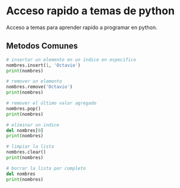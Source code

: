 # Acceso rapido a temas de python

Acceso a temas para aprender rapido a programar en python.

## Metodos Comunes

```python	
# insertar un elemento en un índice en específico
nombres.insert(1, 'Octavio')
print(nombres)

# remover un elemento
nombres.remove('Octavio')
print(nombres)

# remover el último valor agregado
nombres.pop()
print(nombres)

# eliminar un indice
del nombres[0]
print(nombres)

# limpiar la lista
nombres.clear()
print(nombres)

# borrar la lista por completo
del nombres
print(nombres)
```